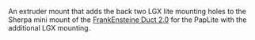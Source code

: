 An extruder mount that adds the back two LGX lite mounting holes to the Sherpa mini mount of the [FrankEnsteine Duct 2.0](https://github.com/kevinakasam/FrankEnstein-Duct/tree/main/Frank2.0_Beta) for the PapLite with the additional LGX mounting.

